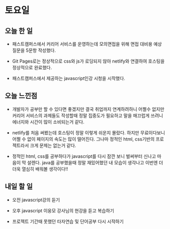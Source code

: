 # 토요일

## 오늘 한 일
- 패스트캠퍼스에서 커리어 서비스를 운영하는데 모의면접을 위해 면접 대비용 예상 질문을 5문항 작성했다.

- Git Pages로는 정상적으로 css와 js가 로딩되지 않아 netlify와 연결하여 호스팅을 정상적으로 완료했다.

- 패스트캠퍼스에서 제공하는 javascript인강 시청을 시작했다.

## 오늘 느낀점
- 개발자가 공부만 할 수 있다면 좋겠지만 결국 취업까지 연계하려하니 어쩔수 없지만 커리어 서비스의 과제들도 작성할때 정말 집중도가 필요하고 말을 매끄럽게 쓰려니 에너지와 시간이 많이 소비되는거 같다.

- netlify를 처음 써봤는데 호스팅이 정말 이렇게 쉬운지 몰랐다. 하지만 무료이다보니 어쩔 수 없이 페이지의 속도는 많이 떨어진다. 그나마 정적인 html, css기반의 프로젝트라서 크게 문제는 없는거 같다.

- 정적인 html, css를 공부하다가 javascript를 다시 잠깐 보니 벌써부터 신나고 마음이 막 설렌다. java를 공부했을때 정말 재밌어했던 내 모습이 생각나고 이번엔 더더욱 열심히 배워볼 생각이다!!

## 내일 할 일
- 오전 javascript강의 듣기

- 오후 javascript 이웅모 강사님의 현강을 듣고 복습하기

- 프로젝트 기간때 못했던 타자연습 및 단어공부 다시 시작하기
